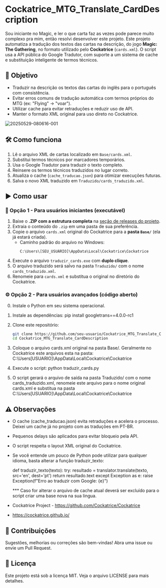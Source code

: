 # Cockatrice_MTG_Translate_CardDescription

Sou iniciante no Magic, e ler o que carta faz as vezes pode parece muito complexo pra mim, então resolvi desenvolver este projeto.
Este projeto automatiza a tradução dos textos das cartas na descrição, do jogo **Magic: The Gathering**, no formato utilizado pelo **Cockatrice** (`cards.xml`). O script usa a API pública do Google Tradutor, com suporte a um sistema de cache e substituição inteligente de termos técnicos.

## 🧠 Objetivo

- Traduzir na descrição os textos das cartas do inglês para o português com consistência.
- Evitar erros comuns de tradução automática com termos próprios do MTG (ex: "Flying" → "voar").
- Utilizar cache para evitar retraduções e reduzir uso de API.
- Manter o formato XML original para uso direto no Cockatrice.

![20250529-080616-001](https://github.com/user-attachments/assets/9d40a74d-9980-4d98-85a0-d930d50bfae0)


## 🛠️ Como funciona

1. Lê o arquivo XML de cartas localizado em `Base/cards.xml`.
2. Substitui termos técnicos por marcadores temporários.
3. Usa o Google Tradutor para traduzir o texto completo.
4. Reinsere os termos técnicos traduzidos no lugar correto.
5. Atualiza o cache (`cache_traducao.json`) para otimizar execuções futuras.
6. Salva o novo XML traduzido em `Traduzido/cards_traduzido.xml`.

## ▶️ Como usar

### 🔰 Opção 1 - Para usuários iniciantes (executável)

1. Baixe o **.ZIP com a estrutura completa** na [seção de releases do projeto](https://github.com/seu-usuario/Cockatrice_MTG_Translate_CardDescription/releases).
2. Extraia o conteúdo do `.zip` em uma pasta de sua preferência.
3. Copie o arquivo `cards.xml` original do Cockatrice para a **pasta `Base/`** (ela já estará criada).
   - Caminho padrão do arquivo no Windows:
     ```
     C:\Users\[SEU_USUÁRIO]\AppData\Local\Cockatrice\Cockatrice
     ```
4. Execute o arquivo `traduzir_cards.exe` com **duplo clique**.
5. O arquivo traduzido será salvo na pasta `Traduzido/` com o nome `cards_traduzido.xml`.
6. Renomeie para `cards.xml` e substitua o original no diretório do Cockatrice.

### ⚙️ Opção 2 - Para usuários avançados (código aberto)

0. Instale o Python em seu sistema operacional.

1. Instale as dependências:
   pip install googletrans==4.0.0-rc1

2. Clone este repositório:
   ```bash
   git clone https://github.com/seu-usuario/Cockatrice_MTG_Translate_CardDescription.git
   cd Cockatrice_MTG_Translate_CardDescription

3. Coloque o arquivo cards.xml original na pasta Base/.
   Geralmente no Cockatrice este arquivos esta na pasta: C:\Users\[USUARIO]\AppData\Local\Cockatrice\Cockatrice

4. Execute o script:
python traduzir_cards.py

5.   O script gerará o arquivo de saída na pasta Traduzido/ com o nome cards_traduzido.xml, renomeie este arquivo para o nome original cards.xml e substitua na pasta C:\Users\[USUARIO]\AppData\Local\Cockatrice\Cockatrice

## ⚠️ Observações
* O cache (cache_traducao.json) evita retraduções e acelera o processo. Deixei um cache já no projeto com as traduções em PT-BR.

* Pequenos delays são aplicados para evitar bloqueio pela API.

* O script respeita o layout XML original do Cockatrice.

* Se você entende um pouco de Python pode utilizar para qualquer idioma, basta alterar a função traduzir_texto:

  def traduzir_texto(texto):
    try:
        resultado = translator.translate(texto, src='en', dest='pt')
        return resultado.text
    except Exception as e:
        raise Exception(f"Erro ao traduzir com Google: {e}")

  *** Caso for alterar o arquivo de cache atual deverá ser excluído para o script criar uma base nova na sua lingua.

* Cockatrice Project - https://github.com/Cockatrice/Cockatrice
* https://cockatrice.github.io/

## 🧠 Contribuições
Sugestões, melhorias ou correções são bem-vindas! Abra uma issue ou envie um Pull Request.

## 📄 Licença
Este projeto está sob a licença MIT. Veja o arquivo LICENSE para mais detalhes.


